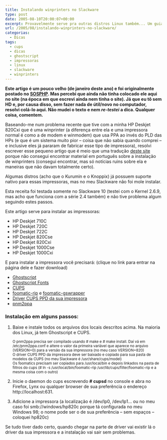 ```yaml
---
title: Instalando winprinters no Slackware
type: post
date: 2005-08-10T20:00:07+00:00
excerpt: Provavelmente serve pra outras distros Linux também... Um guia de como instalar uma impressora "for Windows" (PPA), como as HP Deskjets 710C, 720C, 722C, 820Cse, 820Cxi, 1000Cse e 1000Cxi.
url: /2005/08/instalando-winprinters-no-slackware/
categorias:
  - Dicas
tags:
  - cups
  - dicas
  - ghostscript
  - impressoras
  - linux
  - slackware
  - winprinters
---
```


**Este artigo é um pouco velho (de janeiro deste ano) e foi originalmente postado no [SOSPHP][1]. Mas percebi que ainda não tinha colocado ele aqui no site (na época em que escrevi ainda nem tinha o site). Já que eu tô sem HD e, por causa disso, sem fazer nada de útil/novo no computador, resolvi colá-lo aqui. Não mudei o texto e nem _re-testei_ a dica. Qualquer coisa, comentem.**

Baseando-me num problema recente que tive com a minha HP Deskjet 820Cxi que é uma winprinter (a diferença entre ela e uma impressora normal é como a de modem e winmodem) que usa PPA ao invés do PLD das HPs (e que é um sistema muito pior – coisa que não sabia quando comprei – e inclusive eles já pararam de fabricar esse tipo de impressora), resolvi escrever esse pequeno artigo que é meio que uma tradução [deste site][2] porque não consegui encontrar material em português sobre a instalação de winprinters (consegui encontrar, mas só notícias ruins sobre ela e maneiras que não davam totalmente certo).

Algumas distros (acho que o Kurumin e o Knoppix) já possuem suporte nativo para essas impressoras, mas no meu Slackware não foi mole instalar.

Esta receita foi testada somente no Slackware 10 (testei com o Kernel 2.6.9, mas acho que funciona com a série 2.4 também) e não tive problema algum seguindo estes passos.

Este artigo serve para instalar as impressoras:

- HP Deskjet 710C
- HP Deskjet 720C
- HP Deskjet 722C
- HP Deskjet 820Cse
- HP Deskjet 820Cxi
- HP Deskjet 1000Cse
- HP Deskjet 1000Cxi

E para instalar a impressora você precisará: (clique no link para entrar na página dele e fazer download)

- [Ghostscript][3]
- [Ghostscript Fonts][3]
- [CUPS][3]
- [foomatic-rip][4] e [foomatic-gswrapper][5]
- [Driver CUPS PPD da sua impressora][6]
- [pnm2ppa][7]

### Instalação em alguns passos:

1. Baixe e instale todos os arquivos dos locais descritos acima. Na maioria dos Linux, já tem Ghostscript e CUPS.

   <small>O pnm2ppa precisa ser compilado usando # make e # make install. Daí vá em /etc/pnm2ppa.conf e altere o valor da primeira variável que aparece no arquivo (VERSION=0) para a versão da sua impressora (no meu caso VERSION=820)<br /> O driver CUPS PPD da impressora deve ser baixado e copiado para sua pasta de modelos da CUPS (no meu Slackware é /usr/share/cups/model)<br /> Os foomatics precisam ser copiados para /usr/local/bin e depois linkados na pasta de filtros do cups (# ln -s /usr/local/bin/foomatic-rip /usr/lib/cups/filter/foomatic-rip e a mesma coisa com o outro)</small>

2. Inicie o daemon do cups escrevendo **\# cupsd** no console e abra no Firefox, Lynx ou qualquer browser de sua preferência o endereço http://localhost:631.
3. Adicione a impressora (a localização é /dev/lp0, /dev/lp1… ou no meu caso foi smb://windows/hp820c porque tá configurada no meu Windows 98; o nome pode ser o de sua preferência – sem espaços – coloquei hp820c)

Se tudo tiver dado certo, quando chegar na parte de driver vai existir lá o driver da sua impressora e a instalação vai sair sem problemas.

[1]: http://www.sosphp.com.br/forum/index.php?showtopic=2971
[2]: http://brendan.sdf-eu.org/articles/install_winprinter.php
[3]: http://www.cups.org/software.html
[4]: http://www.linuxprinting.org/download.cgi?filename=foomatic-rip&show=0
[5]: http://www.linuxprinting.org/download.cgi?filename=foomatic-gswrapper&show=0
[6]: http://www.linuxprinting.org/show_driver.cgi?driver=pnm2ppa
[7]: http://sourceforge.net/projects/pnm2ppa/
